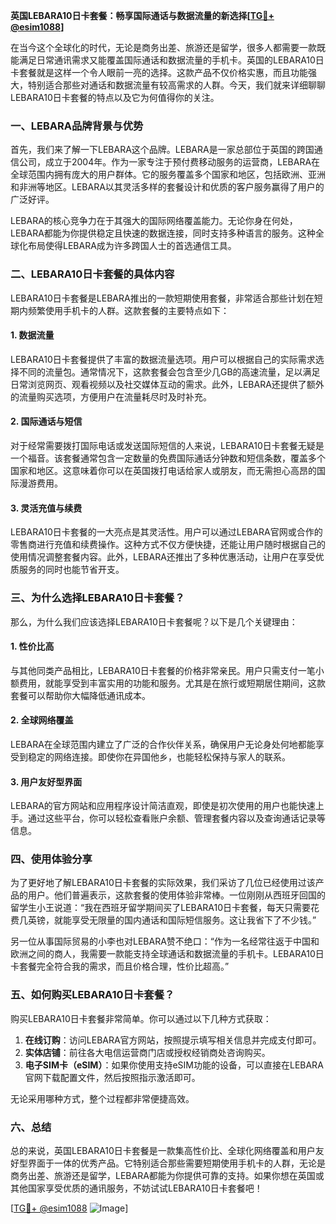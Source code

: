 **英国LEBARA10日卡套餐：畅享国际通话与数据流量的新选择[[TG💪+ @esim1088](https://t.me/s/esim1088)]**

在当今这个全球化的时代，无论是商务出差、旅游还是留学，很多人都需要一款既能满足日常通讯需求又能覆盖国际通话和数据流量的手机卡。英国的LEBARA10日卡套餐就是这样一个令人眼前一亮的选择。这款产品不仅价格实惠，而且功能强大，特别适合那些对通话和数据流量有较高需求的人群。今天，我们就来详细聊聊LEBARA10日卡套餐的特点以及它为何值得你的关注。

### **一、LEBARA品牌背景与优势**

首先，我们来了解一下LEBARA这个品牌。LEBARA是一家总部位于英国的跨国通信公司，成立于2004年。作为一家专注于预付费移动服务的运营商，LEBARA在全球范围内拥有庞大的用户群体。它的服务覆盖多个国家和地区，包括欧洲、亚洲和非洲等地区。LEBARA以其灵活多样的套餐设计和优质的客户服务赢得了用户的广泛好评。

LEBARA的核心竞争力在于其强大的国际网络覆盖能力。无论你身在何处，LEBARA都能为你提供稳定且快速的数据连接，同时支持多种语言的服务。这种全球化布局使得LEBARA成为许多跨国人士的首选通信工具。

### **二、LEBARA10日卡套餐的具体内容**

LEBARA10日卡套餐是LEBARA推出的一款短期使用套餐，非常适合那些计划在短期内频繁使用手机卡的人群。这款套餐的主要特点如下：

#### **1. 数据流量**
LEBARA10日卡套餐提供了丰富的数据流量选项。用户可以根据自己的实际需求选择不同的流量包。通常情况下，这款套餐会包含至少几GB的高速流量，足以满足日常浏览网页、观看视频以及社交媒体互动的需求。此外，LEBARA还提供了额外的流量购买选项，方便用户在流量耗尽时及时补充。

#### **2. 国际通话与短信**
对于经常需要拨打国际电话或发送国际短信的人来说，LEBARA10日卡套餐无疑是一个福音。该套餐通常包含一定数量的免费国际通话分钟数和短信条数，覆盖多个国家和地区。这意味着你可以在英国拨打电话给家人或朋友，而无需担心高昂的国际漫游费用。

#### **3. 灵活充值与续费**
LEBARA10日卡套餐的一大亮点是其灵活性。用户可以通过LEBARA官网或合作的零售商进行充值和续费操作。这种方式不仅方便快捷，还能让用户随时根据自己的使用情况调整套餐内容。此外，LEBARA还推出了多种优惠活动，让用户在享受优质服务的同时也能节省开支。

### **三、为什么选择LEBARA10日卡套餐？**

那么，为什么我们应该选择LEBARA10日卡套餐呢？以下是几个关键理由：

#### **1. 性价比高**
与其他同类产品相比，LEBARA10日卡套餐的价格非常亲民。用户只需支付一笔小额费用，就能享受到丰富实用的功能和服务。尤其是在旅行或短期居住期间，这款套餐可以帮助你大幅降低通讯成本。

#### **2. 全球网络覆盖**
LEBARA在全球范围内建立了广泛的合作伙伴关系，确保用户无论身处何地都能享受到稳定的网络连接。即使你在异国他乡，也能轻松保持与家人的联系。

#### **3. 用户友好型界面**
LEBARA的官方网站和应用程序设计简洁直观，即使是初次使用的用户也能快速上手。通过这些平台，你可以轻松查看账户余额、管理套餐内容以及查询通话记录等信息。

### **四、使用体验分享**

为了更好地了解LEBARA10日卡套餐的实际效果，我们采访了几位已经使用过该产品的用户。他们普遍表示，这款套餐的使用体验非常棒。一位刚刚从西班牙回国的留学生小王说道：“我在西班牙留学期间买了LEBARA10日卡套餐，每天只需要花费几英镑，就能享受无限量的国内通话和国际短信服务。这让我省下了不少钱。”

另一位从事国际贸易的小李也对LEBARA赞不绝口：“作为一名经常往返于中国和欧洲之间的商人，我需要一款能支持全球通话和数据流量的手机卡。LEBARA10日卡套餐完全符合我的需求，而且价格合理，性价比超高。”

### **五、如何购买LEBARA10日卡套餐？**

购买LEBARA10日卡套餐非常简单。你可以通过以下几种方式获取：

1. **在线订购**：访问LEBARA官方网站，按照提示填写相关信息并完成支付即可。
2. **实体店铺**：前往各大电信运营商门店或授权经销商处咨询购买。
3. **电子SIM卡（eSIM）**：如果你使用支持eSIM功能的设备，可以直接在LEBARA官网下载配置文件，然后按照指示激活即可。

无论采用哪种方式，整个过程都非常便捷高效。

### **六、总结**

总的来说，英国LEBARA10日卡套餐是一款集高性价比、全球化网络覆盖和用户友好型界面于一体的优秀产品。它特别适合那些需要短期使用手机卡的人群，无论是商务出差、旅游还是留学，LEBARA都能为你提供可靠的支持。如果你想在英国或其他国家享受优质的通讯服务，不妨试试LEBARA10日卡套餐吧！

[[TG💪+ @esim1088](https://t.me/s/esim1088) ![Image](https://i.postimg.cc/4NQfJmqS/Snipaste-2025-05-13-00-14-12.png)]